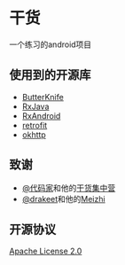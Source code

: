 # 干货
一个练习的android项目


## 使用到的开源库

- [ButterKnife](https://github.com/JakeWharton/butterknife)
- [RxJava](https://github.com/ReactiveX/RxJava )
- [RxAndroid](https://github.com/ReactiveX/RxAndroid )
- [retrofit](https://github.com/square/retrofit)
- [okhttp](https://github.com/square/okhttp)


## 致谢

- [@代码家](http://weibo.com/u/1628291124)和他的[干货集中营](http://gank.io)
- [@drakeet](http://weibo.com/drak11t)和他的[Meizhi](https://github.com/drakeet/Meizhi)



## 开源协议

[Apache License 2.0](LICENSE)